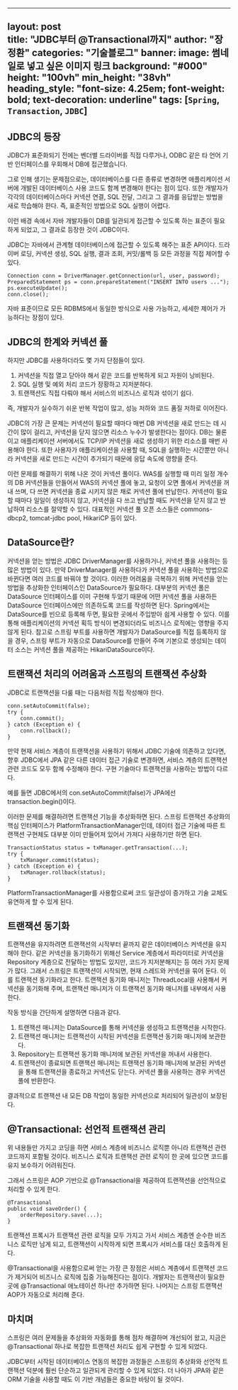 
---
layout: post  
title: "JDBC부터 @Transactional까지"
author: "장정환"
categories: "기술블로그"
banner:
  image: 썸네일로 넣고 싶은 이미지 링크
  background: "#000"
  height: "100vh"
  min_height: "38vh"
  heading_style: "font-size: 4.25em; font-weight: bold; text-decoration: underline"
  tags: [`Spring`, `Transaction`, `JDBC`]
---


## JDBC의 등장

JDBC가 표준화되기 전에는 벤더별 드라이버를 직접 다루거나, ODBC 같은 타 언어 기반 인터페이스를 우회해서 DB에 접근했습니다.

그로 인해 생기는 문제점으로는, 데이터베이스를 다른 종류로 변경하면 애플리케이션 서버에 개발된 데이터베이스 사용 코드도 함께 변경해야 한다는 점이 있다. 또한 개발자가 각각의 데이터베이스마다 커넥션 연결, SQL 전달, 그리고 그 결과를 응답받는 방법을 새로 학습해야 한다. 즉, 표준적인 방법으로 SQL 실행이 어렵다.

이런 배경 속에서 자바 개발자들이 DB를 일관되게 접근할 수 있도록 하는 표준이 필요하게 되었고, 그 결과로 등장한 것이 JDBC이다.

JDBC는 자바에서 관계형 데이터베이스에 접근할 수 있도록 해주는 표준 API이다. 드라이버 로딩, 커넥션 생성, SQL 실행, 결과 조회, 커밋/롤백 등 모든 과정을 직접 제어할 수 있다.

```
Connection conn = DriverManager.getConnection(url, user, password);
PreparedStatement ps = conn.prepareStatement("INSERT INTO users ...");
ps.executeUpdate();
conn.close();
```

자바 표준이므로 모든 RDBMS에서 동일한 방식으로 사용 가능하고, 세세한 제어가 가능하다는 장점이 있다.

## JDBC의 한계와 커넥션 풀

하지만 JDBC를 사용하더라도 몇 가지 단점들이 있다.

1. 커넥션을 직접 열고 닫아야 해서 같은 코드를 반복하게 되고 자원이 낭비된다.
2. SQL 실행 및 예외 처리 코드가 장황하고 지저분하다.
3. 트랜잭션도 직접 다뤄야 해서 서비스의 비즈니스 로직과 섞이기 쉽다.

즉, 개발자가 실수하기 쉬운 반복 작업이 많고, 성능 저하와 코드 품질 저하로 이어진다.

JDBC의 가장 큰 문제는 커넥션이 필요할 때마다 매번 DB 커넥션을 새로 만드는 데 시간이 많이 걸리고, 커넥션을 닫지 않으면 리소스 누수가 발생한다는 점이다. DB는 물론이고 애플리케이션 서버에서도 TCP/IP 커넥션을 새로 생성하기 위한 리소스를 매번 사용해야 한다. 또한 사용자가 애플리케이션을 사용할 때, SQL을 실행하는 시간뿐만 아니라 커넥션을 새로 만드는 시간이 추가되기 때문에 응답 속도에 영향을 준다.

이런 문제를 해결하기 위해 나온 것이 커넥션 풀이다. WAS를 실행할 때 미리 일정 개수의 DB 커넥션들을 만들어서 WAS의 커넥션 풀에 놓고, 요청이 오면 풀에서 커넥션을 꺼내 쓰며, 다 쓰면 커넥션을 종료 시키지 않은 채로 커넥션 풀에 반납한다. 커넥션이 필요할 때마다 일일이 생성하지 않고, 커넥션을 다 쓰고 반납할 때도 커넥션을 닫지 않고 반납하여 리소스를 절약할 수 있다.
대표적인 커넥션 풀 오픈 소스들은 commons-dbcp2, tomcat-jdbc pool, HikariCP 등이 있다.

## DataSource란?

커넥션을 얻는 방법은 JDBC DriverManager를 사용하거나, 커넥션 풀을 사용하는 등 많은 방법이 있다. 만약 DriverManager를 사용하다가 커넥션 풀을 사용하는 방법으로 바뀐다면 여러 코드를 바꿔야 할 것이다. 이러한 어려움을 극복하기 위해 커넥션을 얻는 방법을 추상화한 인터페이스인 DataSource가 필요하다. 대부분의 커넥션 풀은 DataSource 인터페이스를 이미 구현해 두었기 때문에 어떤 커넥션 풀을 사용하든 DataSource 인터페이스에만 의존하도록 코드를 작성하면 된다. Spring에서는 DataSource를 빈으로 등록해 두면, 필요한 곳에서 주입받아 쉽게 사용할 수 있다. 이를 통해 애플리케이션의 커넥션 획득 방식이 변경되더라도 비즈니스 로직에는 영향을 주지 않게 된다. 참고로 스프링 부트를 사용하면 개발자가 DataSource를 직접 등록하지 않을 경우, 스프링 부트가 자동으로 DataSource를 만들어 주며 기본으로 생성되는 데이터 소스는 커넥션 풀을 제공하는 HikariDataSource이다.

## 트랜잭션 처리의 어려움과 스프링의 트랜잭션 추상화

JDBC로 트랜잭션을 다룰 때는 다음처럼 직접 작성해야 한다.

```
conn.setAutoCommit(false);
try {
    conn.commit();
} catch (Exception e) {
    conn.rollback();
}
```

만약 현재 서비스 계층이 트랜잭션을 사용하기 위해서 JDBC 기술에 의존하고 있다면, 향후 JDBC에서 JPA 같은 다른 데이터 접근 기술로 변경하면, 서비스 계층의 트랜잭션 관련 코드도 모두 함께 수정해야 한다. 구현 기술마다 트랜잭션을 사용하는 방법이 다르다.

예를 들면
JDBC에서의 con.setAutoCommit(false)가
JPA에선 transaction.begin()이다.

이러한 문제를 해결하려면 트랜잭션 기능을 추상화하면 된다. 스프링 트랜잭션 추상화의 핵심 인터페이스가 PlatformTransactionManager인데, 데이터 접근 기술에 따른 트랜잭션 구현체도 대부분 이미 만들어져 있어서 가져다 사용하기만 하면 된다.

```
TransactionStatus status = txManager.getTransaction(...);
try {
    txManager.commit(status);
} catch (Exception e) {
    txManager.rollback(status);
}
```

PlatformTransactionManager를 사용함으로써 코드 일관성이 증가하고 기술 교체도 유연하게 할 수 있게 된다.

## 트랜잭션 동기화

트랜잭션을 유지하려면 트랜잭션의 시작부터 끝까지 같은 데이터베이스 커넥션을 유지해야 한다. 같은 커넥션을 동기화하기 위해선 Service 계층에서 파라미터로 커넥션을 Repository 계층으로 전달하는 방법도 있지만, 코드가 지저분해지는 등 여러 가지 문제가 많다.
그래서 스프링은 트랜잭션이 시작되면, 현재 스레드와 커넥션을 묶어 둔다. 이를 트랜잭션 동기화라고 한다. 트랜잭션 동기화 매니저는 ThreadLocal을 사용해서 커넥션을 동기화해 주며, 트랜잭션 매니저가 이 트랜잭션 동기화 매니저를 내부에서 사용한다.

작동 방식을 간단하게 설명하면 다음과 같다.

1. 트랜잭션 매니저는 DataSource를 통해 커넥션을 생성하고 트랜잭션을 시작한다.
2. 트랜잭션 매니저는 트랜잭션이 시작된 커넥션을 트랜잭션 동기화 매니저에 보관한다.
3. Repository는 트랜잭션 동기화 매니저에 보관된 커넥션을 꺼내서 사용한다.
4. 트랜잭션이 종료되면 트랜잭션 매니저는 트랜잭션 동기화 매니저에 보관된 커넥션을 통해 트랜잭션을 종료하고 커넥션도 닫는다. 커넥션 풀을 사용하는 경우 커넥션 풀에 반환한다.

결과적으로 트랜잭션 내 모든 DB 작업이 동일한 커넥션으로 처리되어 일관성이 보장된다.

## @Transactional: 선언적 트랜잭션 관리

위 내용들만 가지고 코딩을 하면 서비스 계층에 비즈니스 로직뿐 아니라 트랜잭션 관련 코드까지 포함될 것이다. 비즈니스 로직과 트랜잭션 관련 로직이 한 곳에 있으면 코드를 유지 보수하기 어려워진다.

그래서 스프링은 AOP 기반으로 @Transactional을 제공하여 트랜잭션을 선언적으로 처리할 수 있게 한다.

```
@Transactional
public void saveOrder() {
    orderRepository.save(...);
}
```

트랜잭션 프록시가 트랜잭션 관련 로직을 모두 가지고 가서 서비스 계층엔 순수한 비즈니스 로직만 남게 되고, 트랜잭션이 시작하게 되면 프록시가 서비스를 대신 호출하게 된다.

@Transactional을 사용함으로써 얻는 가장 큰 장점은 서비스 계층에서 트랜잭션 코드가 제거되어 비즈니스 로직에 집중 가능해진다는 점이다. 개발자는 트랜잭션이 필요한 곳에 @Transactional 애노테이션 하나만 추가하면 된다. 나머지는 스프링 트랜잭션 AOP가 자동으로 처리해 준다.

## 마치며

스프링은 여러 문제들을 추상화와 자동화를 통해 점차 해결하며 개선되어 왔고, 지금은 @Transactional 하나로 복잡한 트랜잭션 처리도 쉽게 구현할 수 있게 되었다.

JDBC부터 시작된 데이터베이스 연동의 복잡한 과정들은 스프링의 추상화와 선언적 트랜잭션 덕분에 훨씬 단순하고 일관되게 관리할 수 있게 되었다. 더 나아가 JPA와 같은 ORM 기술을 사용할 때도 이 기반 개념들은 중요한 바탕이 될 것이다.
